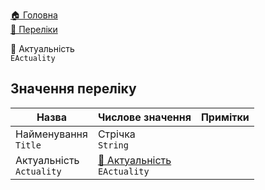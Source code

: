 ﻿[🏠 Головна](../../README.MD)  
[🎲 Переліки](../README.MD)  

🎲 Актуальність </br> `EActuality`

## Значення переліку
| Назва | Числове значення | Примітки |
|---|---|---|
| Найменування </br> `Title` | Стрічка </br> `String` |  |
| Актуальність </br> `Actuality` | [🎲 Актуальність](../) </br> `EActuality` |  |